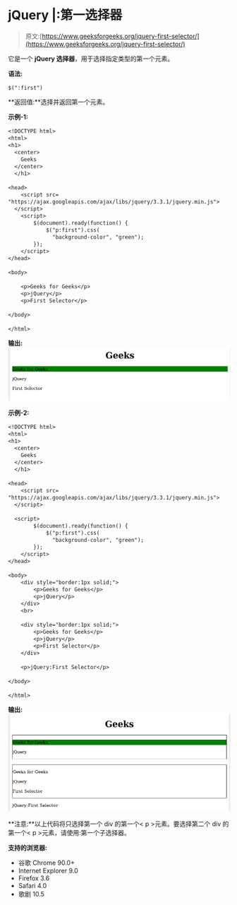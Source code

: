 # jQuery |:第一选择器

> 原文:[https://www.geeksforgeeks.org/jquery-first-selector/](https://www.geeksforgeeks.org/jquery-first-selector/)

它是一个 **jQuery 选择器**，用于选择指定类型的第一个元素。

**语法:**

```
$(":first")
```

**返回值:**选择并返回第一个元素。

**示例-1:**

```
<!DOCTYPE html>
<html>
<h1>
  <center>
    Geeks 
  </center>
  </h1>

<head>
    <script src=
"https://ajax.googleapis.com/ajax/libs/jquery/3.3.1/jquery.min.js">
  </script>
    <script>
        $(document).ready(function() {
            $("p:first").css(
              "background-color", "green");
        });
    </script>
</head>

<body>

    <p>Geeks for Geeks</p>
    <p>jQuery</p>
    <p>First Selector</p>

</body>

</html>
```

**输出:**
![](img/0d5d8ad2cda5a87057b4ce37b567eac0.png)

**示例-2:**

```
<!DOCTYPE html>
<html>
<h1>
  <center>
    Geeks 
  </center>
  </h1>

<head>
    <script src=
"https://ajax.googleapis.com/ajax/libs/jquery/3.3.1/jquery.min.js">
  </script>

  <script>
        $(document).ready(function() {
            $("p:first").css(
              "background-color", "green");
        });
    </script>
</head>

<body>
    <div style="border:1px solid;">
        <p>Geeks for Geeks</p>
        <p>jQuery</p>
    </div>
    <br>

    <div style="border:1px solid;">
        <p>Geeks for Geeks</p>
        <p>jQuery</p>
        <p>First Selector</p>
    </div>

    <p>jQuery:First Selector</p>

</body>

</html>
```

**输出:**
![](img/8dac78327734cd71840aa1c916273dc6.png)

**注意:**以上代码将只选择第一个 div 的第一个< p >元素。要选择第二个 div 的第一个< p >元素，请使用:第一个子选择器。

**支持的浏览器:**

*   谷歌 Chrome 90.0+
*   Internet Explorer 9.0
*   Firefox 3.6
*   Safari 4.0
*   歌剧 10.5